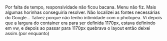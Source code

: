 Por falta de tempo, responsividade não ficou bacana. Menu não fiz. Mais algumas horinhas conseguiria resolver.
Não localizei as fontes necessárias do Google... Talvez porque não tenho intimidade com o photopea.
Vi depois que a largura do container era para ser definida 1170px, estava definindo em vw,
e depois ao passar para 1170px quebrava o layout então deixei assim.(por enquanto)
